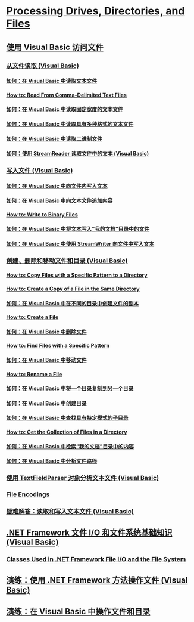 # [Processing Drives, Directories, and Files](TocOutOfQuery)
## [使用 Visual Basic 访问文件](file-access.md)
### [从文件读取 (Visual Basic)](reading-from-files.md)
#### [如何：在 Visual Basic 中读取文本文件](how-to-read-from-text-files.md)
#### [How to: Read From Comma-Delimited Text Files](TocOutOfQuery)
#### [如何：在 Visual Basic 中读取固定宽度的文本文件](how-to-read-from-fixed-width-text-files.md)
#### [如何：在 Visual Basic 中读取具有多种格式的文本文件](how-to-read-from-text-files-with-multiple-formats.md)
#### [如何：在 Visual Basic 中读取二进制文件](how-to-read-from-binary-files.md)
#### [如何：使用 StreamReader 读取文件中的文本 (Visual Basic)](how-to-read-text-from-files-with-a-streamreader.md)
### [写入文件 (Visual Basic)](writing-to-files.md)
#### [如何：在 Visual Basic 中向文件内写入文本](how-to-write-text-to-files.md)
#### [如何：在 Visual Basic 中向文本文件追加内容](how-to-append-to-text-files.md)
#### [How to: Write to Binary Files](TocOutOfQuery)
#### [如何：在 Visual Basic 中将文本写入“我的文档”目录中的文件](how-to-write-text-to-files-in-the-my-documents-directory.md)
#### [如何：在 Visual Basic 中使用 StreamWriter 向文件中写入文本](how-to-write-text-to-files-with-a-streamwriter.md)
### [创建、删除和移动文件和目录 (Visual Basic)](creating-deleting-and-moving-files-and-directories.md)
#### [How to: Copy Files with a Specific Pattern to a Directory](TocOutOfQuery)
#### [How to: Create a Copy of a File in the Same Directory](TocOutOfQuery)
#### [如何：在 Visual Basic 中在不同的目录中创建文件的副本](how-to-create-a-copy-of-a-file-in-a-different-directory.md)
#### [How to: Create a File](TocOutOfQuery)
#### [如何：在 Visual Basic 中删除文件](how-to-delete-a-file.md)
#### [How to: Find Files with a Specific Pattern](TocOutOfQuery)
#### [如何：在 Visual Basic 中移动文件](how-to-move-a-file.md)
#### [How to: Rename a File](TocOutOfQuery)
#### [如何：在 Visual Basic 中将一个目录复制到另一个目录](how-to-copy-a-directory-to-another-directory.md)
#### [如何：在 Visual Basic 中创建目录](how-to-create-a-directory.md)
#### [如何：在 Visual Basic 中查找具有特定模式的子目录](how-to-find-subdirectories-with-a-specific-pattern.md)
#### [How to: Get the Collection of Files in a Directory](TocOutOfQuery)
#### [如何：在 Visual Basic 中检索“我的文档”目录中的内容](how-to-retrieve-the-contents-of-the-my-documents-directory.md)
#### [如何：在 Visual Basic 中分析文件路径](how-to-parse-file-paths.md)
### [使用 TextFieldParser 对象分析文本文件 (Visual Basic)](parsing-text-files-with-the-textfieldparser-object.md)
### [File Encodings](TocOutOfQuery)
### [疑难解答：读取和写入文本文件 (Visual Basic)](troubleshooting-reading-from-and-writing-to-text-files.md)
## [.NET Framework 文件 I/O 和文件系统基础知识 (Visual Basic)](basics-of-net-framework-file-io-and-the-file-system.md)
### [Classes Used in .NET Framework File I/O and the File System](TocOutOfQuery)
## [演练：使用 .NET Framework 方法操作文件 (Visual Basic)](walkthrough-manipulating-files-by-using-net-framework-methods.md)
## [演练：在 Visual Basic 中操作文件和目录](walkthrough-manipulating-files-and-directories.md)
